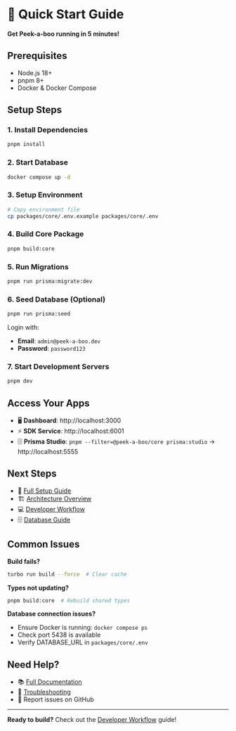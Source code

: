 # 🚀 Quick Start Guide

**Get Peek-a-boo running in 5 minutes!**

## Prerequisites

- Node.js 18+
- pnpm 8+
- Docker & Docker Compose

## Setup Steps

### 1. Install Dependencies

```bash
pnpm install
```

### 2. Start Database

```bash
docker compose up -d
```

### 3. Setup Environment

```bash
# Copy environment file
cp packages/core/.env.example packages/core/.env
```

### 4. Build Core Package

```bash
pnpm build:core
```

### 5. Run Migrations

```bash
pnpm run prisma:migrate:dev
```

### 6. Seed Database (Optional)

```bash
pnpm run prisma:seed
```

Login with:
- **Email**: `admin@peek-a-boo.dev`
- **Password**: `password123`

### 7. Start Development Servers

```bash
pnpm dev
```

## Access Your Apps

- 🖥️ **Dashboard**: http://localhost:3000
- ⚡ **SDK Service**: http://localhost:6001
- 🗄️ **Prisma Studio**: `pnpm --filter=@peek-a-boo/core prisma:studio` → http://localhost:5555

## Next Steps

- 📖 [Full Setup Guide](./02-setup/development-environment.md)
- 🏗️ [Architecture Overview](./01-core/architecture.md)
- 💻 [Developer Workflow](./03-development/developer-workflow.md)
- 🗄️ [Database Guide](./04-database/setup.md)

## Common Issues

**Build fails?**
```bash
turbo run build --force  # Clear cache
```

**Types not updating?**
```bash
pnpm build:core  # Rebuild shared types
```

**Database connection issues?**
- Ensure Docker is running: `docker compose ps`
- Check port 5438 is available
- Verify DATABASE_URL in `packages/core/.env`

## Need Help?

- 📚 [Full Documentation](./README.md)
- 🐛 [Troubleshooting](./06-troubleshooting/README.md)
- 💬 Report issues on GitHub

---

**Ready to build?** Check out the [Developer Workflow](./03-development/developer-workflow.md) guide!
